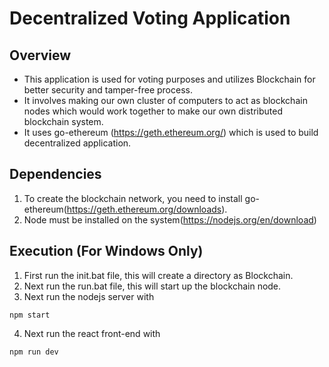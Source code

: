 # Decentralized Voting Application
## Overview
- This application is used for voting purposes and utilizes Blockchain for better security and tamper-free process.
- It involves making our own cluster of computers to act as blockchain nodes which would work together to make our own distributed blockchain system.
- It uses go-ethereum (https://geth.ethereum.org/) which is used to build decentralized application.

## Dependencies
1. To create the blockchain network, you need to install go-ethereum(https://geth.ethereum.org/downloads).
2. Node must be installed on the system(https://nodejs.org/en/download)

## Execution (For Windows Only)
1. First run the init.bat file, this will create a directory as Blockchain.
2. Next run the run.bat file, this will start up the blockchain node.
3. Next run the nodejs server with
```
npm start
```
4. Next run the react front-end with
```
npm run dev
```
